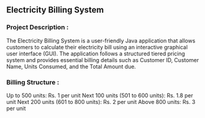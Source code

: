 ## Electricity Billing System

### Project Description : 
The Electricity Billing System is a user-friendly Java application that allows customers to calculate their electricity bill using an interactive graphical user interface (GUI). The application follows a structured tiered pricing system and provides essential billing details such as Customer ID, Customer Name, Units Consumed, and the Total Amount due.

### Billing Structure : 
Up to 500 units: Rs. 1 per unit
Next 100 units (501 to 600 units): Rs. 1.8 per unit
Next 200 units (601 to 800 units): Rs. 2 per unit
Above 800 units: Rs. 3 per unit

